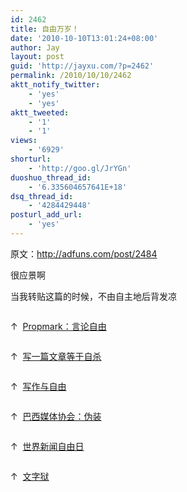 ```yaml
---
id: 2462
title: 自由万岁！
date: '2010-10-10T13:01:24+08:00'
author: Jay
layout: post
guid: 'http://jayxu.com/?p=2462'
permalink: /2010/10/10/2462
aktt_notify_twitter:
    - 'yes'
    - 'yes'
aktt_tweeted:
    - '1'
    - '1'
views:
    - '6929'
shorturl:
    - 'http://goo.gl/JrYGn'
duoshuo_thread_id:
    - '6.335604657641E+18'
dsq_thread_id:
    - '4284429448'
posturl_add_url:
    - 'yes'
---
```


<!-- wp:paragraph -->
<p>原文：<a href="http://adfuns.com/post/2484" target="_blank" rel="noopener">http://adfuns.com/post/2484</a></p>
<!-- /wp:paragraph -->

<!-- wp:paragraph -->
<p>很应景啊</p>
<!-- /wp:paragraph -->

<!-- wp:paragraph -->
<p>当我转贴这篇的时候，不由自主地后背发凉</p>
<!-- /wp:paragraph -->

<!-- wp:gallery {"linkTo":"attachment"} -->
<figure class="wp-block-gallery has-nested-images columns-default is-cropped"><!-- wp:image {"id":2463,"linkDestination":"custom"} -->
<figure class="wp-block-image"><a href="http://jayxu.com/log/wp-content/uploads/2010/10/1286613969_9506bb8c.jpg"><img src="http://jayxu.com/log/wp-content/uploads/2010/10/1286613969_9506bb8c.jpg" alt="" class="wp-image-2463" title="1286613969_9506bb8c"/></a></figure>
<!-- /wp:image --></figure>
<!-- /wp:gallery -->

<!-- wp:paragraph -->
<p>↑  <a href="http://adfuns.com/post/2077" target="_blank" rel="noopener">Propmark：言论自由</a></p>
<!-- /wp:paragraph -->

<!-- wp:paragraph {"fontSize":"small"} -->
<p class="has-small-font-size"></p>
<!-- /wp:paragraph -->

<!-- wp:paragraph {"fontSize":"small"} -->
<p class="has-small-font-size"><img title="1286613969_7656bce4" src="http://jayxu.com/log/wp-content/uploads/2010/10/1286613969_7656bce4.jpg" alt=""></p>
<!-- /wp:paragraph -->

<!-- wp:paragraph -->
<p>↑&nbsp;&nbsp;<a href="http://adfuns.com/post/694/" target="_blank" rel="noopener">写一篇文章等于自杀</a></p>
<!-- /wp:paragraph -->

<!-- wp:gallery {"linkTo":"attachment"} -->
<figure class="wp-block-gallery has-nested-images columns-default is-cropped"><!-- wp:image {"id":2465,"linkDestination":"custom"} -->
<figure class="wp-block-image"><a href="http://jayxu.com/log/wp-content/uploads/2010/10/1286613969_27606e0b.jpg"><img src="http://jayxu.com/log/wp-content/uploads/2010/10/1286613969_27606e0b.jpg" alt="" class="wp-image-2465" title="1286613969_27606e0b"/></a></figure>
<!-- /wp:image --></figure>
<!-- /wp:gallery -->

<!-- wp:paragraph -->
<p>↑&nbsp;&nbsp;<a href="http://adfuns.com/post/1037/" target="_blank" rel="noopener">写作与自由</a></p>
<!-- /wp:paragraph -->

<!-- wp:gallery {"linkTo":"attachment"} -->
<figure class="wp-block-gallery has-nested-images columns-default is-cropped"><!-- wp:image {"id":2466,"linkDestination":"custom"} -->
<figure class="wp-block-image"><a href="http://jayxu.com/log/wp-content/uploads/2010/10/1286613969_61060d5b.jpg"><img src="http://jayxu.com/log/wp-content/uploads/2010/10/1286613969_61060d5b.jpg" alt="" class="wp-image-2466" title="1286613969_61060d5b"/></a></figure>
<!-- /wp:image --></figure>
<!-- /wp:gallery -->

<!-- wp:paragraph -->
<p>↑&nbsp;&nbsp;<a href="http://adfuns.com/post/2146/" target="_blank" rel="noopener">巴西媒体协会：伪装</a></p>
<!-- /wp:paragraph -->

<!-- wp:gallery {"linkTo":"attachment"} -->
<figure class="wp-block-gallery has-nested-images columns-default is-cropped"><!-- wp:image {"id":2467,"linkDestination":"custom"} -->
<figure class="wp-block-image"><a href="http://jayxu.com/log/wp-content/uploads/2010/10/1286614076_524530e3.jpg"><img src="http://jayxu.com/log/wp-content/uploads/2010/10/1286614076_524530e3.jpg" alt="" class="wp-image-2467" title="1286614076_524530e3"/></a></figure>
<!-- /wp:image --></figure>
<!-- /wp:gallery -->

<!-- wp:paragraph -->
<p>↑&nbsp;&nbsp;<a href="http://adfuns.com/post/1703/" target="_blank" rel="noopener">世界新闻自由日</a></p>
<!-- /wp:paragraph -->

<!-- wp:gallery {"linkTo":"attachment"} -->
<figure class="wp-block-gallery has-nested-images columns-default is-cropped"><!-- wp:image {"id":2468,"linkDestination":"custom"} -->
<figure class="wp-block-image"><a href="http://jayxu.com/log/wp-content/uploads/2010/10/1286614076_91228556.jpg"><img src="http://jayxu.com/log/wp-content/uploads/2010/10/1286614076_91228556.jpg" alt="" class="wp-image-2468" title="1286614076_91228556"/></a></figure>
<!-- /wp:image --></figure>
<!-- /wp:gallery -->

<!-- wp:paragraph -->
<p>↑&nbsp;&nbsp;<a href="http://adfuns.com/post/1967/" target="_blank" rel="noopener">文字狱</a></p>
<!-- /wp:paragraph -->